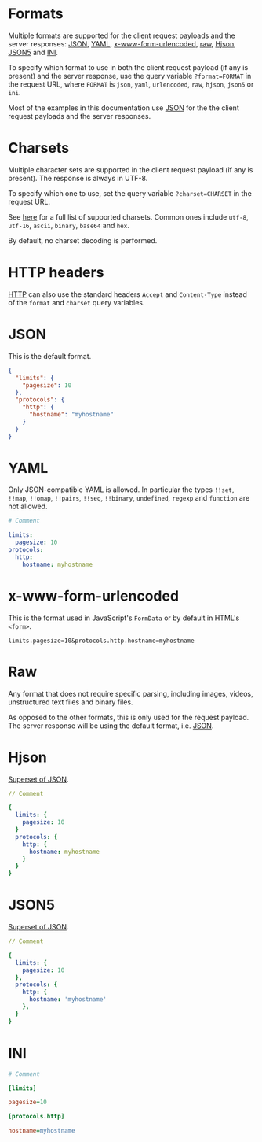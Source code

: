 # Formats

Multiple formats are supported for the client request payloads and the server
responses: [JSON](#json), [YAML](#yaml),
[x-www-form-urlencoded](#x-www-form-urlencoded), [raw](#raw),
[Hjson](#hjson), [JSON5](#json5) and [INI](#ini).

To specify which format to use in both the client request payload (if any is
present) and the server response, use the query variable `?format=FORMAT` in
the request URL, where `FORMAT` is `json`, `yaml`, `urlencoded`, `raw`, `hjson`,
`json5` or `ini`.

Most of the examples in this documentation use [JSON](#json) for the the client
request payloads and the server responses.

# Charsets

Multiple character sets are supported in the client request payload (if any is
present). The response is always in UTF-8.

To specify which one to use, set the query variable `?charset=CHARSET` in the
request URL.

See [here](https://github.com/ashtuchkin/iconv-lite/wiki/Supported-Encodings)
for a full list of supported charsets. Common ones include `utf-8`, `utf-16`,
`ascii`, `binary`, `base64` and `hex`.

By default, no charset decoding is performed.

# HTTP headers

[HTTP](../protocols/http.md) can also use the standard headers `Accept` and
`Content-Type` instead of the `format` and `charset` query variables.

# JSON

This is the default format.

```json
{
  "limits": {
    "pagesize": 10
  },
  "protocols": {
    "http": {
      "hostname": "myhostname"
    }
  }
}
```

# YAML

Only JSON-compatible YAML is allowed. In particular the types `!!set`,
`!!map`, `!!omap`, `!!pairs`, `!!seq`, `!!binary`, `undefined`, `regexp` and
`function` are not allowed.

```yml
# Comment

limits:
  pagesize: 10
protocols:
  http:
    hostname: myhostname
```

# x-www-form-urlencoded

This is the format used in JavaScript's `FormData` or by default in HTML's
`<form>`.

```HTTP
limits.pagesize=10&protocols.http.hostname=myhostname
```

# Raw

Any format that does not require specific parsing, including images,
videos, unstructured text files and binary files.

As opposed to the other formats, this is only used for the request payload.
The server response will be using the default format, i.e. [JSON](#json).

# Hjson

[Superset of JSON](https://hjson.org/).

```yml
// Comment

{
  limits: {
    pagesize: 10
  }
  protocols: {
    http: {
      hostname: myhostname
    }
  }
}
```

# JSON5

[Superset of JSON](http://json5.org/).

```yml
// Comment

{
  limits: {
    pagesize: 10
  },
  protocols: {
    http: {
      hostname: 'myhostname'
    },
  }
}
```

# INI

```ini
# Comment

[limits]

pagesize=10

[protocols.http]

hostname=myhostname
```
